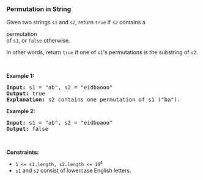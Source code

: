 
<h3>Permutation in String</h3>
<div><p>Given two strings <code>s1</code> and <code>s2</code>, return <code>true</code> if <code>s2</code> contains a <span class="cursor-pointer relative text-dark-blue-s text-sm" data-keyword="permutation-string"><div class="popover-wrapper inline-block" data-headlessui-state=""><div><div aria-expanded="false" data-headlessui-state="" id="headlessui-popover-button-:rt:"><div>permutation</div></div><div style="position: fixed; z-index: 40; inset: 0px auto auto 0px; transform: translate(435px, 182px);"></div></div></div></span> of <code>s1</code>, or <code>false</code> otherwise.</p>
<p>In other words, return <code>true</code> if one of <code>s1</code>'s permutations is the substring of <code>s2</code>.</p>
<p> </p>
<p><strong>Example 1:</strong></p>
<pre><strong>Input:</strong> s1 = "ab", s2 = "eidbaooo"
<strong>Output:</strong> true
<strong>Explanation:</strong> s2 contains one permutation of s1 ("ba").
</pre>
<p><strong>Example 2:</strong></p>
<pre><strong>Input:</strong> s1 = "ab", s2 = "eidboaoo"
<strong>Output:</strong> false
</pre>
<p> </p>
<p><strong>Constraints:</strong></p>
<ul>
<li><code>1 &lt;= s1.length, s2.length &lt;= 10<sup>4</sup></code></li>
<li><code>s1</code> and <code>s2</code> consist of lowercase English letters.</li>
</ul>
</div>
